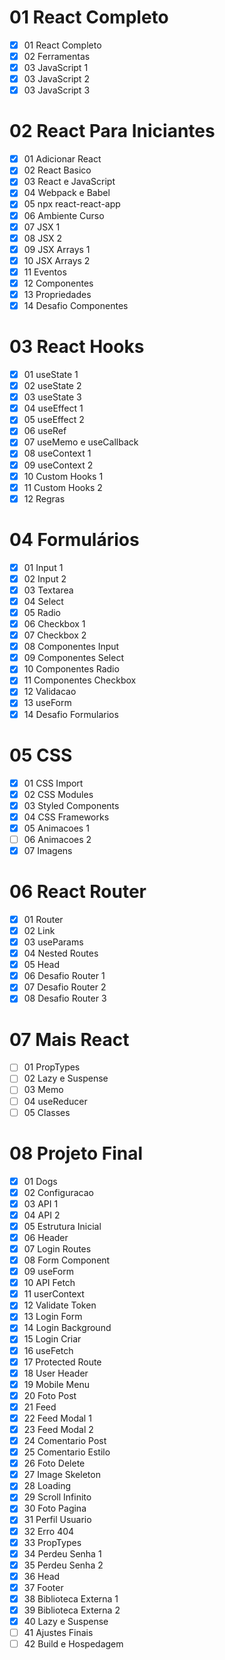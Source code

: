 # 01 React Completo

- [x] 01 React Completo
- [x] 02 Ferramentas
- [x] 03 JavaScript 1
- [x] 03 JavaScript 2
- [x] 03 JavaScript 3

# 02 React Para Iniciantes

- [x] 01 Adicionar React
- [x] 02 React Basico
- [x] 03 React e JavaScript
- [x] 04 Webpack e Babel
- [x] 05 npx react-react-app
- [x] 06 Ambiente Curso
- [x] 07 JSX 1
- [x] 08 JSX 2
- [x] 09 JSX Arrays 1
- [x] 10 JSX Arrays 2
- [x] 11 Eventos
- [x] 12 Componentes
- [x] 13 Propriedades
- [x] 14 Desafio Componentes

# 03 React Hooks

- [x] 01 useState 1
- [x] 02 useState 2
- [x] 03 useState 3
- [x] 04 useEffect 1
- [x] 05 useEffect 2
- [x] 06 useRef
- [x] 07 useMemo e useCallback
- [x] 08 useContext 1
- [x] 09 useContext 2
- [x] 10 Custom Hooks 1
- [x] 11 Custom Hooks 2
- [x] 12 Regras

# 04 Formulários

- [x] 01 Input 1
- [x] 02 Input 2
- [x] 03 Textarea
- [x] 04 Select
- [x] 05 Radio
- [x] 06 Checkbox 1
- [x] 07 Checkbox 2
- [x] 08 Componentes Input
- [x] 09 Componentes Select
- [x] 10 Componentes Radio
- [x] 11 Componentes Checkbox
- [x] 12 Validacao
- [x] 13 useForm
- [x] 14 Desafio Formularios

# 05 CSS

- [x] 01 CSS Import
- [x] 02 CSS Modules
- [x] 03 Styled Components
- [x] 04 CSS Frameworks
- [x] 05 Animacoes 1
- [ ] 06 Animacoes 2
- [x] 07 Imagens

# 06 React Router

- [x] 01 Router
- [x] 02 Link
- [x] 03 useParams
- [x] 04 Nested Routes
- [x] 05 Head
- [x] 06 Desafio Router 1
- [x] 07 Desafio Router 2
- [x] 08 Desafio Router 3

# 07 Mais React

- [ ] 01 PropTypes
- [ ] 02 Lazy e Suspense
- [ ] 03 Memo
- [ ] 04 useReducer
- [ ] 05 Classes

# 08 Projeto Final

- [x] 01 Dogs
- [x] 02 Configuracao
- [x] 03 API 1
- [x] 04 API 2
- [x] 05 Estrutura Inicial
- [x] 06 Header
- [x] 07 Login Routes
- [x] 08 Form Component
- [x] 09 useForm
- [x] 10 API Fetch
- [x] 11 userContext
- [x] 12 Validate Token
- [x] 13 Login Form
- [x] 14 Login Background
- [x] 15 Login Criar
- [x] 16 useFetch
- [x] 17 Protected Route
- [x] 18 User Header
- [x] 19 Mobile Menu
- [x] 20 Foto Post
- [x] 21 Feed
- [x] 22 Feed Modal 1
- [x] 23 Feed Modal 2
- [x] 24 Comentario Post
- [x] 25 Comentario Estilo
- [x] 26 Foto Delete
- [x] 27 Image Skeleton
- [x] 28 Loading
- [x] 29 Scroll Infinito
- [x] 30 Foto Pagina
- [x] 31 Perfil Usuario
- [x] 32 Erro 404
- [x] 33 PropTypes
- [x] 34 Perdeu Senha 1
- [x] 35 Perdeu Senha 2
- [x] 36 Head
- [x] 37 Footer
- [x] 38 Biblioteca Externa 1
- [x] 39 Biblioteca Externa 2
- [x] 40 Lazy e Suspense
- [ ] 41 Ajustes Finais
- [ ] 42 Build e Hospedagem
